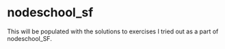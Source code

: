 # nodeschool_sf

This will be populated with the solutions to exercises I tried out as a part of nodeschool_SF.
